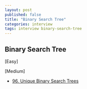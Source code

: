 ```yaml
---
layout: post
published: false
title: "Binary Search Tree"
categories: interview
tags: interview binary-search-tree
---
```


## Binary Search Tree

[Easy]

[Medium]
- [96. Unique Binary Search Trees](https://leetcode.com/problems/unique-binary-search-trees/)